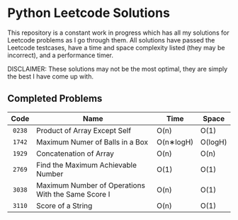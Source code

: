 # Python Leetcode Solutions
This repository is a constant work in progress which has all my solutions for Leetcode problems as I go through them. All solutions have passed the Leetcode testcases, have a time and space complexity listed (they may be incorrect), and a performance timer.  
  
DISCLAIMER: These solutions may not be the most optimal, they are simply the best I have come up with.

## Completed Problems
| Code | Name | Time | Space |
| :---: | --- | --- | --- |
| `0238` | Product of Array Except Self | O(n) | O(1) |
| `1742` | Maximum Numer of Balls in a Box | O(n∗logH) | O(logH) |
| `1929` | Concatenation of Array | O(n) | O(n) |
| `2769` | Find the Maximum Achievable Number | O(1) | O(1) |
| `3038` | Maximum Number of Operations With the Same Score I | O(n) | O(1) |
| `3110` | Score of a String | O(n) | O(1) |